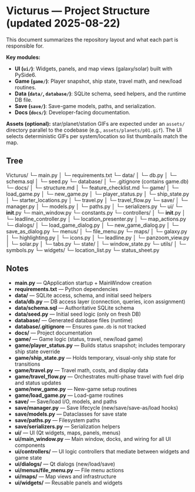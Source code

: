 # Victurus — Project Structure (updated 2025-08-22)

This document summarizes the repository layout and what each part is responsible for.

**Key modules:**
- **UI (`ui/`)**: Widgets, panels, and map views (galaxy/solar) built with PySide6.
- **Game (`game/`)**: Player snapshot, ship state, travel math, and new/load routines.
- **Data (`data/`, `database/`)**: SQLite schema, seed helpers, and the runtime DB file.
- **Save (`save/`)**: Save-game models, paths, and serialization.
- **Docs (`docs/`)**: Developer-facing documentation.

**Assets (optional):** star/planet/station GIFs are expected under an `assets/` directory parallel to the codebase (e.g., `assets/planets/p01.gif`). The UI selects deterministic GIFs per system/location so list thumbnails match the map.

## Tree

Victurus/
└─ main.py
│ └─ requirements.txt
└─ data/
│ └─ db.py
│ └─ schema.sql
│ └─ seed.py
└─ database/
│ └─ .gitignore  (contains game.db)
└─ docs/
│ └─ structure.md
│ └─ feature_checklist.md
└─ game/
│ └─ load_game.py
│ └─ new_game.py
│ └─ player_status.py
│ └─ ship_state.py
│ └─ starter_locations.py
│ └─ travel.py
│ └─ travel_flow.py
└─ save/
│ └─ manager.py
│ └─ models.py
│ └─ paths.py
│ └─ serializers.py
└─ ui/
  └─ __init__.py
  └─ main_window.py
  └─ constants.py
  └─ controllers/
  │ └─ __init__.py
  │ └─ leadline_controller.py
  │ └─ location_presenter.py
  │ └─ map_actions.py
  └─ dialogs/
  │ └─ load_game_dialog.py
  │ └─ new_game_dialog.py
  │ └─ save_as_dialog.py
  └─ menus/
  │ └─ file_menu.py
  └─ maps/
  │ └─ galaxy.py
  │ └─ highlighting.py
  │ └─ icons.py
  │ └─ leadline.py
  │ └─ panzoom_view.py
  │ └─ solar.py
  │ └─ tabs.py
  └─ state/
  │ └─ window_state.py
  └─ utils/
  │ └─ symbols.py
  └─ widgets/
    └─ location_list.py
    └─ status_sheet.py


## Notes

- **main.py** — QApplication startup + MainWindow creation
- **requirements.txt** — Python dependencies
- **data/** — SQLite access, schema, and initial seed helpers
- **data/db.py** — DB access layer (connection, queries, icon assignment)
- **data/schema.sql** — Authoritative SQLite schema
- **data/seed.py** — Initial seed logic (only on fresh DB)
- **database/** — Generated database files (runtime)
- **database/.gitignore** — Ensures `game.db` is not tracked
- **docs/** — Project documentation
- **game/** — Game logic (status, travel, new/load game)
- **game/player_status.py** — Builds status snapshot; includes temporary ship state override
- **game/ship_state.py** — Holds temporary, visual-only ship state for transitions
- **game/travel.py** — Travel math, costs, and display data
- **game/travel_flow.py** — Orchestrates multi-phase travel with fuel drip and status updates
- **game/new_game.py** — New-game setup routines
- **game/load_game.py** — Load-game routines
- **save/** — Save/load I/O, models, and paths
- **save/manager.py** — Save lifecycle (new/save/save-as/load hooks)
- **save/models.py** — Dataclasses for save state
- **save/paths.py** — Filesystem paths
- **save/serializers.py** — Serialization helpers
- **ui/** — UI (Qt widgets, maps, panels, menus)
- **ui/main_window.py** — Main window, docks, and wiring for all UI components
- **ui/controllers/** — UI logic controllers that mediate between widgets and game state
- **ui/dialogs/** — Qt dialogs (new/load/save)
- **ui/menus/file_menu.py** — File menu actions
- **ui/maps/** — Map views and infrastructure
- **ui/widgets/** — Reusable panels and widgets